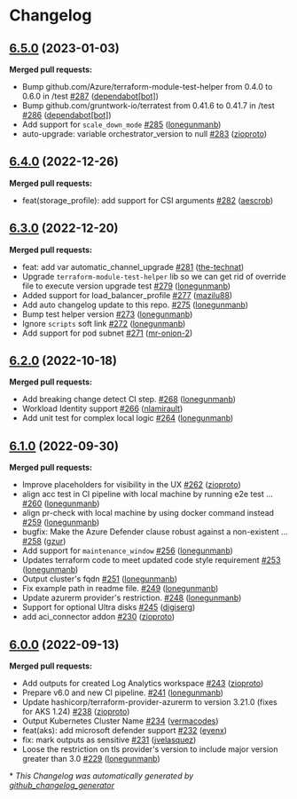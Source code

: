 # Changelog

## [6.5.0](https://github.com/Azure/terraform-azurerm-aks/tree/6.5.0) (2023-01-03)

**Merged pull requests:**

- Bump github.com/Azure/terraform-module-test-helper from 0.4.0 to 0.6.0 in /test [\#287](https://github.com/Azure/terraform-azurerm-aks/pull/287) ([dependabot[bot]](https://github.com/apps/dependabot))
- Bump github.com/gruntwork-io/terratest from 0.41.6 to 0.41.7 in /test [\#286](https://github.com/Azure/terraform-azurerm-aks/pull/286) ([dependabot[bot]](https://github.com/apps/dependabot))
- Add support for `scale_down_mode` [\#285](https://github.com/Azure/terraform-azurerm-aks/pull/285) ([lonegunmanb](https://github.com/lonegunmanb))
- auto-upgrade: variable orchestrator\_version to null [\#283](https://github.com/Azure/terraform-azurerm-aks/pull/283) ([zioproto](https://github.com/zioproto))

## [6.4.0](https://github.com/Azure/terraform-azurerm-aks/tree/6.4.0) (2022-12-26)

**Merged pull requests:**

- feat\(storage\_profile\): add support for CSI arguments [\#282](https://github.com/Azure/terraform-azurerm-aks/pull/282) ([aescrob](https://github.com/aescrob))

## [6.3.0](https://github.com/Azure/terraform-azurerm-aks/tree/6.3.0) (2022-12-20)

**Merged pull requests:**

- feat: add var automatic\_channel\_upgrade [\#281](https://github.com/Azure/terraform-azurerm-aks/pull/281) ([the-technat](https://github.com/the-technat))
- Upgrade `terraform-module-test-helper` lib so we can get rid of override file to execute version upgrade test [\#279](https://github.com/Azure/terraform-azurerm-aks/pull/279) ([lonegunmanb](https://github.com/lonegunmanb))
- Added support for load\_balancer\_profile [\#277](https://github.com/Azure/terraform-azurerm-aks/pull/277) ([mazilu88](https://github.com/mazilu88))
- Add auto changelog update to this repo. [\#275](https://github.com/Azure/terraform-azurerm-aks/pull/275) ([lonegunmanb](https://github.com/lonegunmanb))
- Bump test helper version  [\#273](https://github.com/Azure/terraform-azurerm-aks/pull/273) ([lonegunmanb](https://github.com/lonegunmanb))
- Ignore `scripts` soft link [\#272](https://github.com/Azure/terraform-azurerm-aks/pull/272) ([lonegunmanb](https://github.com/lonegunmanb))
- Add support for pod subnet [\#271](https://github.com/Azure/terraform-azurerm-aks/pull/271) ([mr-onion-2](https://github.com/mr-onion-2))

## [6.2.0](https://github.com/Azure/terraform-azurerm-aks/tree/6.2.0) (2022-10-18)

**Merged pull requests:**

- Add breaking change detect CI step. [\#268](https://github.com/Azure/terraform-azurerm-aks/pull/268) ([lonegunmanb](https://github.com/lonegunmanb))
- Workload Identity support [\#266](https://github.com/Azure/terraform-azurerm-aks/pull/266) ([nlamirault](https://github.com/nlamirault))
- Add unit test for complex local logic [\#264](https://github.com/Azure/terraform-azurerm-aks/pull/264) ([lonegunmanb](https://github.com/lonegunmanb))

## [6.1.0](https://github.com/Azure/terraform-azurerm-aks/tree/6.1.0) (2022-09-30)

**Merged pull requests:**

- Improve placeholders for visibility in the UX [\#262](https://github.com/Azure/terraform-azurerm-aks/pull/262) ([zioproto](https://github.com/zioproto))
- align acc test in CI pipeline with local machine by running e2e test … [\#260](https://github.com/Azure/terraform-azurerm-aks/pull/260) ([lonegunmanb](https://github.com/lonegunmanb))
- align pr-check with local machine by using docker command instead [\#259](https://github.com/Azure/terraform-azurerm-aks/pull/259) ([lonegunmanb](https://github.com/lonegunmanb))
- bugfix: Make the Azure Defender clause robust against a non-existent … [\#258](https://github.com/Azure/terraform-azurerm-aks/pull/258) ([gzur](https://github.com/gzur))
- Add support for `maintenance_window` [\#256](https://github.com/Azure/terraform-azurerm-aks/pull/256) ([lonegunmanb](https://github.com/lonegunmanb))
- Updates terraform code to meet updated code style requirement [\#253](https://github.com/Azure/terraform-azurerm-aks/pull/253) ([lonegunmanb](https://github.com/lonegunmanb))
- Output cluster's fqdn [\#251](https://github.com/Azure/terraform-azurerm-aks/pull/251) ([lonegunmanb](https://github.com/lonegunmanb))
- Fix example path in readme file. [\#249](https://github.com/Azure/terraform-azurerm-aks/pull/249) ([lonegunmanb](https://github.com/lonegunmanb))
- Update azurerm provider's restriction. [\#248](https://github.com/Azure/terraform-azurerm-aks/pull/248) ([lonegunmanb](https://github.com/lonegunmanb))
- Support for optional Ultra disks [\#245](https://github.com/Azure/terraform-azurerm-aks/pull/245) ([digiserg](https://github.com/digiserg))
- add aci\_connector addon [\#230](https://github.com/Azure/terraform-azurerm-aks/pull/230) ([zioproto](https://github.com/zioproto))

## [6.0.0](https://github.com/Azure/terraform-azurerm-aks/tree/6.0.0) (2022-09-13)

**Merged pull requests:**

- Add outputs for created Log Analytics workspace [\#243](https://github.com/Azure/terraform-azurerm-aks/pull/243) ([zioproto](https://github.com/zioproto))
- Prepare v6.0 and new CI pipeline. [\#241](https://github.com/Azure/terraform-azurerm-aks/pull/241) ([lonegunmanb](https://github.com/lonegunmanb))
- Update hashicorp/terraform-provider-azurerm to version 3.21.0 \(fixes for AKS 1.24\) [\#238](https://github.com/Azure/terraform-azurerm-aks/pull/238) ([zioproto](https://github.com/zioproto))
- Output Kubernetes Cluster Name [\#234](https://github.com/Azure/terraform-azurerm-aks/pull/234) ([vermacodes](https://github.com/vermacodes))
- feat\(aks\): add microsoft defender support [\#232](https://github.com/Azure/terraform-azurerm-aks/pull/232) ([eyenx](https://github.com/eyenx))
- fix: mark outputs as sensitive [\#231](https://github.com/Azure/terraform-azurerm-aks/pull/231) ([jvelasquez](https://github.com/jvelasquez))
- Loose the restriction on tls provider's version to include major version greater than 3.0 [\#229](https://github.com/Azure/terraform-azurerm-aks/pull/229) ([lonegunmanb](https://github.com/lonegunmanb))



\* *This Changelog was automatically generated by [github_changelog_generator](https://github.com/github-changelog-generator/github-changelog-generator)*
